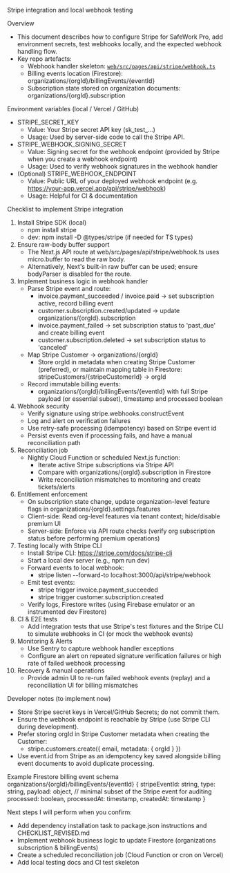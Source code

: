 Stripe integration and local webhook testing

Overview
- This document describes how to configure Stripe for SafeWork Pro, add environment secrets, test webhooks locally, and the expected webhook handling flow.
- Key repo artefacts:
  - Webhook handler skeleton: [`web/src/pages/api/stripe/webhook.ts`](web/src/pages/api/stripe/webhook.ts:1)
  - Billing events location (Firestore): organizations/{orgId}/billingEvents/{eventId}
  - Subscription state stored on organization documents: organizations/{orgId}.subscription

Environment variables (local / Vercel / GitHub)
- STRIPE_SECRET_KEY
  - Value: Your Stripe secret API key (sk_test_...)
  - Usage: Used by server-side code to call the Stripe API.
- STRIPE_WEBHOOK_SIGNING_SECRET
  - Value: Signing secret for the webhook endpoint (provided by Stripe when you create a webhook endpoint)
  - Usage: Used to verify webhook signatures in the webhook handler
- (Optional) STRIPE_WEBHOOK_ENDPOINT
  - Value: Public URL of your deployed webhook endpoint (e.g. https://your-app.vercel.app/api/stripe/webhook)
  - Usage: Helpful for CI & documentation

Checklist to implement Stripe integration
1. Install Stripe SDK (local)
   - npm install stripe
   - dev: npm install -D @types/stripe (if needed for TS types)
2. Ensure raw-body buffer support
   - The Next.js API route at web/src/pages/api/stripe/webhook.ts uses micro.buffer to read the raw body.
   - Alternatively, Next's built-in raw buffer can be used; ensure bodyParser is disabled for the route.
3. Implement business logic in webhook handler
   - Parse Stripe event and route:
     - invoice.payment_succeeded / invoice.paid -> set subscription active, record billing event
     - customer.subscription.created/updated -> update organizations/{orgId}.subscription
     - invoice.payment_failed -> set subscription status to 'past_due' and create billing event
     - customer.subscription.deleted -> set subscription status to 'canceled'
   - Map Stripe Customer -> organizations/{orgId}
     - Store orgId in metadata when creating Stripe Customer (preferred), or maintain mapping table in Firestore: stripeCustomers/{stripeCustomerId} -> orgId
   - Record immutable billing events:
     - organizations/{orgId}/billingEvents/{eventId} with full Stripe payload (or essential subset), timestamp and processed boolean
4. Webhook security
   - Verify signature using stripe.webhooks.constructEvent
   - Log and alert on verification failures
   - Use retry-safe processing (idempotency) based on Stripe event id
   - Persist events even if processing fails, and have a manual reconciliation path
5. Reconciliation job
   - Nightly Cloud Function or scheduled Next.js function:
     - Iterate active Stripe subscriptions via Stripe API
     - Compare with organizations/{orgId}.subscription in Firestore
     - Write reconciliation mismatches to monitoring and create tickets/alerts
6. Entitlement enforcement
   - On subscription state change, update organization-level feature flags in organizations/{orgId}.settings.features
   - Client-side: Read org-level features via tenant context; hide/disable premium UI
   - Server-side: Enforce via API route checks (verify org subscription status before performing premium operations)
7. Testing locally with Stripe CLI
   - Install Stripe CLI: https://stripe.com/docs/stripe-cli
   - Start a local dev server (e.g., npm run dev)
   - Forward events to local webhook:
     - stripe listen --forward-to localhost:3000/api/stripe/webhook
   - Emit test events:
     - stripe trigger invoice.payment_succeeded
     - stripe trigger customer.subscription.created
   - Verify logs, Firestore writes (using Firebase emulator or an instrumented dev Firestore)
8. CI & E2E tests
   - Add integration tests that use Stripe's test fixtures and the Stripe CLI to simulate webhooks in CI (or mock the webhook events)
9. Monitoring & Alerts
   - Use Sentry to capture webhook handler exceptions
   - Configure an alert on repeated signature verification failures or high rate of failed webhook processing
10. Recovery & manual operations
    - Provide admin UI to re-run failed webhook events (replay) and a reconciliation UI for billing mismatches

Developer notes (to implement now)
- Store Stripe secret keys in Vercel/GitHub Secrets; do not commit them.
- Ensure the webhook endpoint is reachable by Stripe (use Stripe CLI during development).
- Prefer storing orgId in Stripe Customer metadata when creating the Customer:
  - stripe.customers.create({ email, metadata: { orgId } })
- Use event.id from Stripe as an idempotency key saved alongside billing event documents to avoid duplicate processing.

Example Firestore billing event schema
organizations/{orgId}/billingEvents/{eventId} {
  stripeEventId: string,
  type: string,
  payload: object, // minimal subset of the Stripe event for auditing
  processed: boolean,
  processedAt: timestamp,
  createdAt: timestamp
}

Next steps I will perform when you confirm:
- Add dependency installation task to package.json instructions and CHECKLIST_REVISED.md
- Implement webhook business logic to update Firestore (organizations subscription & billingEvents)
- Create a scheduled reconciliation job (Cloud Function or cron on Vercel)
- Add local testing docs and CI test skeleton
